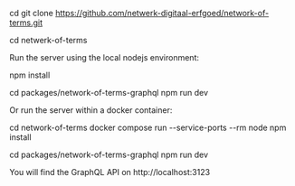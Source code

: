 

cd <workshop dir>
git clone https://github.com/netwerk-digitaal-erfgoed/network-of-terms.git

cd netwerk-of-terms

Run the server using the local nodejs environment:

npm install

cd packages/network-of-terms-graphql
npm run dev

Or run the server within a docker container:

cd network-of-terms
docker compose run --service-ports --rm node
npm install

cd packages/network-of-terms-graphql
npm run dev

You will find the GraphQL API on http://localhost:3123

